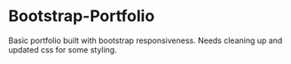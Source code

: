 # Bootstrap-Portfolio

Basic portfolio built with bootstrap responsiveness. Needs cleaning up and updated css for some styling.
